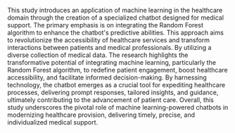 This study introduces an application of machine learning in the healthcare domain through the creation of a
specialized chatbot designed for medical support. The primary emphasis is on integrating the Random Forest
algorithm to enhance the chatbot's predictive abilities. This approach aims to revolutionize the accessibility of
healthcare services and transform interactions between patients and medical professionals. By utilizing a diverse
collection of medical data. The research highlights the transformative potential of integrating machine learning,
particularly the Random Forest algorithm, to redefine patient engagement, boost healthcare accessibility, and
facilitate informed decision-making. By harnessing technology, the chatbot emerges as a crucial tool for
expediting healthcare processes, delivering prompt responses, tailored insights, and guidance, ultimately
contributing to the advancement of patient care. Overall, this study underscores the pivotal role of machine
learning-powered chatbots in modernizing healthcare provision, delivering timely, precise, and individualized
medical support.
